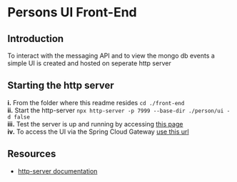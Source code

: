 # Persons UI Front-End

## Introduction
To interact with the messaging API and to view the mongo db events a simple UI is created and hosted on seperate http server  

## Starting the http server
**i.**   From the folder where this readme resides `cd ./front-end`   
**ii.**  Start the http-server `npx http-server -p 7999 --base-dir ./person/ui -d false`  
**iii.** Test the server is up and running by accessing [this page](http://localhost:7999/front-end/person/ui)  
**iv.**  To access the UI via the Spring Cloud Gateway [use this url](http://localhost:7070/front-end/person/ui)  


## Resources
 - [http-server documentation](https://github.com/http-party/http-server)